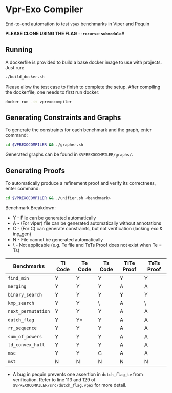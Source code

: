 # Vpr-Exo Compiler #
End-to-end automation to test `vpex` benchmarks in Viper and Pequin

**PLEASE CLONE USING THE FLAG `--recurse-submodule`!!**

## Running  ##
A dockerfile is provided to build a base docker image to use with projects. Just run:

```bash
./build_docker.sh
```
Please allow the test case to finish to complete the setup.
After compiling the dockerfile, one needs to first run docker:

```bash
docker run -it vprexocompiler
```

## Generating Constraints and Graphs ##
To generate the constraints for each benchmark and the graph, enter command:
```bash
cd $VPREXOCOMPILER && ./grapher.sh
```
Generated graphs can be found in `$VPREXOCOMPILER/graphs/`.

## Generating Proofs ##
To automatically produce a refinement proof and verify its correctness, enter command:
```bash
cd $VPREXOCOMPILER && ./unifier.sh <benchmark>
```
Benchmark Breakdown:
- Y - File can be generated automatically
- A - (For viper) file can be generated automatically without annotations
- C - (For C) can generate constraints, but not verification (lacking exo & inp_gen)
- N - File cannot be generated automatically
- \ - Not applicable (e.g. Te file and TeTs Proof does not exist when Te = Ts)

Benchmarks        | Ti Code | Te Code | Ts Code | TiTe Proof | TeTs Proof
------------------|---------|---------|---------|------------|------------
`find_min`        | Y | Y | Y | Y | Y
`merging`         | Y | Y | Y | A | A
`binary_search`   | Y | Y | Y | Y | Y
`kmp_search`      | Y | Y | \ | A | \
`next_permutation`| Y | Y | Y | A | A
`dutch_flag`      | Y | Y* | Y | A | A
`rr_sequence`     | Y | Y | Y | A | A
`sum_of_powers`   | Y | Y | Y | A | A
`td_convex_hull`  | Y | Y | Y | A | A
`msc`             | Y | Y | C | A | A
`mst`             | N | N | N | N | N

* A bug in pequin prevents one assertion in `dutch_flag_te` from verification. Refer to line 113 and 129 of `$VPREXOCOMPILER/src/dutch_flag.vpex` for more detail.